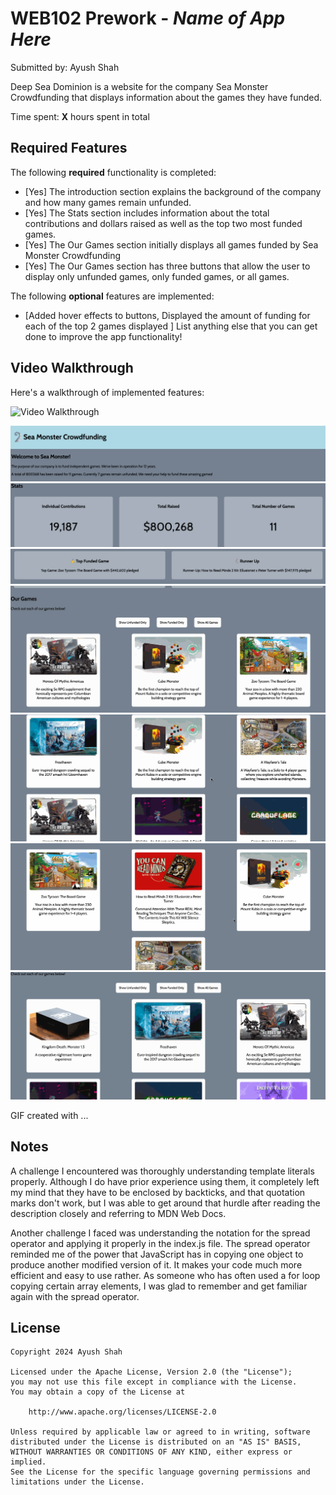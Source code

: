 # WEB102 Prework - *Name of App Here*

Submitted by: Ayush Shah

Deep Sea Dominion is a website for the company Sea Monster Crowdfunding that displays information about the games they have funded.

Time spent: **X** hours spent in total

## Required Features

The following **required** functionality is completed:

* [Yes] The introduction section explains the background of the company and how many games remain unfunded.
* [Yes] The Stats section includes information about the total contributions and dollars raised as well as the top two most funded games.
* [Yes] The Our Games section initially displays all games funded by Sea Monster Crowdfunding
* [Yes] The Our Games section has three buttons that allow the user to display only unfunded games, only funded games, or all games.

The following **optional** features are implemented:

* [Added hover effects to buttons, Displayed the amount of funding for each of the top 2 games displayed ] List anything else that you can get done to improve the app functionality!

## Video Walkthrough

Here's a walkthrough of implemented features:

<img src='http://i.imgur.com/link/to/your/gif/file.gif' title='Video Walkthrough' width='' alt='Video Walkthrough' />

![Title/Intro Walkthrough](gif-walkthrough-images/Title-Intro.gif)
![Stats](gif-walkthrough-images/Stats.gif)
![Top Funded Games ](gif-walkthrough-images/Top-Funded-Games.gif)
![Games](gif-walkthrough-images/Games.gif)
![All Games](gif-walkthrough-images/All-Games.gif)
![Funded Games](gif-walkthrough-images/Funded-Games.gif)
![Unfunded Games](gif-walkthrough-images/Unfunded-Games.gif)




<!-- Replace this with whatever GIF tool you used! -->
GIF created with ...  
<!-- Recommended tools:
[Kap](https://getkap.co/) for macOS
[ScreenToGif](https://www.screentogif.com/) for Windows
[peek](https://github.com/phw/peek) for Linux. -->

## Notes

A challenge I encountered was thoroughly understanding template literals properly. Although I do have prior experience using them, it completely left my mind that they have to be enclosed by backticks, and that quotation marks don't work, but I was able to get around that hurdle after reading the description closely and referring to MDN Web Docs.

Another challenge I faced was understanding the notation for the spread operator and applying it properly in the index.js file. The spread operator reminded me of the power that JavaScript has in copying one object to produce another modified version of it. It makes your code much more efficient and easy to use rather. As someone who has often used a for loop copying certain array elements, I was glad to remember and get familiar again with the spread operator.


## License

    Copyright 2024 Ayush Shah

    Licensed under the Apache License, Version 2.0 (the "License");
    you may not use this file except in compliance with the License.
    You may obtain a copy of the License at

        http://www.apache.org/licenses/LICENSE-2.0

    Unless required by applicable law or agreed to in writing, software
    distributed under the License is distributed on an "AS IS" BASIS,
    WITHOUT WARRANTIES OR CONDITIONS OF ANY KIND, either express or implied.
    See the License for the specific language governing permissions and
    limitations under the License.
